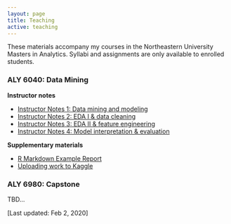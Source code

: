 ```yaml
---
layout: page
title: Teaching
active: teaching
---
```


These materials accompany my courses in the Northeastern University Masters in Analytics. Syllabi and assignments are only available to enrolled students.  

### ALY 6040: Data Mining

**Instructor notes**

- [Instructor Notes 1: Data mining and modeling](/assets/teaching_materials/Instructor_Notes_1.html)
- [Instructor Notes 2: EDA I & data cleaning](/assets/teaching_materials/Instructor_Notes_2.html)
- [Instructor Notes 3: EDA II & feature engineering](/assets/teaching_materials/Instructor_Notes_3.html)
- [Instructor Notes 4: Model interpretation & evaluation](/assets/teaching_materials/Instructor_Notes_4.html)

**Supplementary materials**

- [R Markdown Example Report](/assets/teaching_materials/Example_Report.html)
- [Uploading work to Kaggle](/assets/teaching_materials/Creating_Rmd_Kaggle_kernels.html)

### ALY 6980: Capstone

TBD...

[Last updated: Feb 2, 2020]